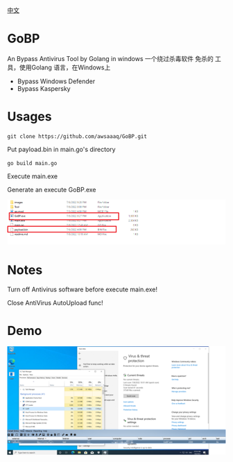 [中文](./readme_zh-CN.md)
# GoBP
An Bypass Antivirus Tool by Golang in windows
一个绕过杀毒软件 免杀的 工具，使用Golang 语言，在Windows上

 - Bypass Windows Defender
 - Bypass Kaspersky
# Usages
`
git clone https://github.com/awsaaaq/GoBP.git
`


Put payload.bin in main.go's directory



`
go build main.go
`

Execute main.exe

Generate an execute GoBP.exe

![image](/images/payload.png)

# Notes
Turn off Antivirus software before execute main.exe!

Close AntiVirus AutoUpload func!

# Demo

![image](/images/Demo1.png)
